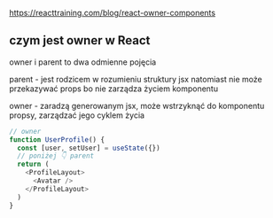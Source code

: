 https://reacttraining.com/blog/react-owner-components

## czym jest owner w React 

owner i parent to dwa odmienne pojęcia 

parent - jest rodzicem w rozumieniu struktury jsx natomiast nie może przekazywać props bo nie zarządza życiem komponentu 

owner - zaradzą generowanym jsx, może wstrzyknąć do komponentu propsy, zarządzać jego cyklem życia 

```js
// owner
function UserProfile() {
  const [user, setUser] = useState({})
  // poniżej 👇 parent
  return (
    <ProfileLayout>
      <Avatar />
    </ProfileLayout>
  )
}
```
